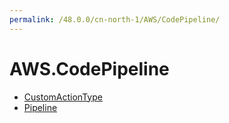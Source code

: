 ```yaml
---
permalink: /48.0.0/cn-north-1/AWS/CodePipeline/
---
```


# AWS.CodePipeline



* [CustomActionType](CustomActionType.md)
* [Pipeline](Pipeline.md)